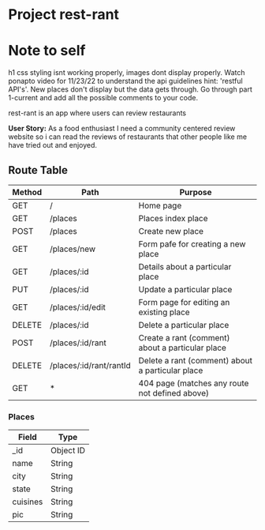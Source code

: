 # Project rest-rant

# Note to self

h1 css styling isnt working properly, images dont display properly. Watch ponapto video for 11/23/22 to understand the api guidelines hint: 'restful API's'. New places don't display but the data gets through. Go through part 1-current and add all the possible comments to your code.

rest-rant is an app where users can review restaurants

**User Story:**
As a food enthusiast I need a community centered review website so i can read the reviews of restaurants that other people like me have tried out and enjoyed.

## Route Table

| Method | Path                    | Purpose                                          |
| ------ | ----------------------- | ------------------------------------------------ |
| GET    | /                       | Home page                                        |
| GET    | /places                 | Places index place                               |
| POST   | /places                 | Create new place                                 |
| GET    | /places/new             | Form pafe for creating a new place               |
| GET    | /places/:id             | Details about a particular place                 |
| PUT    | /places/:id             | Update a particular place                        |
| GET    | /places/:id/edit        | Form page for editing an existing place          |
| DELETE | /places/:id             | Delete a particular place                        |
| POST   | /places/:id/rant        | Create a rant (comment) about a particular place |
| DELETE | /places/:id/rant/rantId | Delete a rant (comment) about a particular place |
| GET    | \*                      | 404 page (matches any route not defined above)   |

### Places

| Field    | Type      |
| -------- | --------- |
| \_id     | Object ID |
| name     | String    |
| city     | String    |
| state    | String    |
| cuisines | String    |
| pic      | String    |
